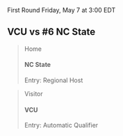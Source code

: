 First Round
Friday, May 7 at 3:00 EDT
## VCU vs #6 NC State

> Home
> #### NC State
> Entry: Regional Host

> Visitor
> #### VCU
> Entry: Automatic Qualifier